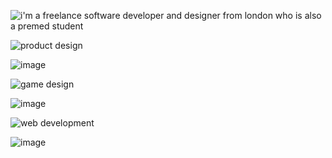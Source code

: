 ![](https://i.imgur.com/352yCVH.png "i'm a freelance software developer and designer from london who is also a premed student")


![](https://i.imgur.com/uuQtUoL.png "product design")

![](https://i.imgur.com/F9f9Ujy.jpg "image")


![](https://i.imgur.com/ffYSJ88.png "game design")

![](https://pbs.twimg.com/media/EUgGOn3WsAIJTtN?format=jpg&name=4096x4096 "image")


![](https://i.imgur.com/I3UcC86.png "web development")

![](https://i.imgur.com/PMoznHh.png "image")

